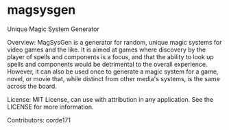 # magsysgen
Unique Magic System Generator

Overview: 
MagSysGen is a generator for random, unique magic systems for video games and the like. It is aimed at games where discovery by the player of spells and components is a focus, and that the ability to look up spells and components would be detrimental to the overall experience. However, it can also be used once to generate a magic system for a game, novel, or movie that, while distinct from other media's systems, is the same across the board. 

License: MIT License, can use with attribution in any application. See the LICENSE for more information.

Contributors:
corde171

